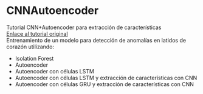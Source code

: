 # CNNAutoencoder
Tutorial CNN+Autoencoder para extracción de características<br>
<a href='https://www.youtube.com/watch?v=C041VXuHafI'>Enlace al tutorial original</a><br>
Entrenamiento de un modelo para detección de anomalías en latidos de corazón utilizando:
- Isolation Forest
- Autoencoder
- Autoencoder con células LSTM
- Autoencoder con células LSTM y extracción de características con CNN
- Autoencoder con células GRU y extracción de características con CNN
